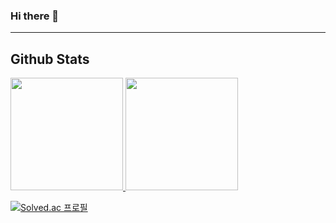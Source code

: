 ### Hi there 👋
---
## Github Stats  

<!--  original code. [ ](https://github.com/anuraghazra/github-readme-stats#deploy-on-your-own-vercel-instance) -->

<!-- [![junhoKim-iib's GitHub stats](https://github-readme-stats.vercel.app/api?username=junhoKim-iib&count_private=true&theme=transparent)](https://github.com/junhoKim-iib/github-readme-stats)
[![Top Langs](https://github-readme-stats.vercel.app/api/top-langs/?username=junhoKim-iib&layout=compact)](https://github.com/junhoKim-iib/github-readme-stats)

 -->


<a href="https://github.com/junhoKim-iib/github-readme-stats">
  <img height="180em" src="https://github-readme-stats.vercel.app/api?username=junhoKim-iib&count_private=true&theme=transparent" />
</a>
<a href="https://github.com/junhoKim-iib/github-readme-stats">
  <img height="180em" src="https://github-readme-stats.vercel.app/api/top-langs/?username=junhoKim-iib&layout=compact" />
</a>

[![Solved.ac
프로필](http://mazassumnida.wtf/api/mini/generate_badge?boj={deeptoo2})](https://solved.ac/{deeptoo2})
<!--
**junhoKim-iib/junhoKim-iib** is a ✨ _special_ ✨ repository because its `README.md` (this file) appears on your GitHub profile.

Here are some ideas to get you started:

- 🔭 I’m currently working on ...
- 🌱 I’m currently learning ...
- 👯 I’m looking to collaborate on ...
- 🤔 I’m looking for help with ...
- 💬 Ask me about ...
- 📫 How to reach me: ...
- 😄 Pronouns: ...
- ⚡ Fun fact: ...
-->
